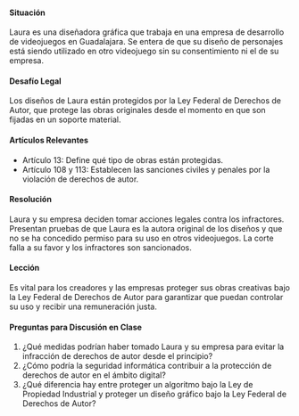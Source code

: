 #### Situación
Laura es una diseñadora gráfica que trabaja en una empresa de desarrollo de videojuegos en Guadalajara. Se entera de que su diseño de personajes está siendo utilizado en otro videojuego sin su consentimiento ni el de su empresa.

#### Desafío Legal
Los diseños de Laura están protegidos por la Ley Federal de Derechos de Autor, que protege las obras originales desde el momento en que son fijadas en un soporte material.

#### Artículos Relevantes
- Artículo 13: Define qué tipo de obras están protegidas.
- Artículo 108 y 113: Establecen las sanciones civiles y penales por la violación de derechos de autor.

#### Resolución
Laura y su empresa deciden tomar acciones legales contra los infractores. Presentan pruebas de que Laura es la autora original de los diseños y que no se ha concedido permiso para su uso en otros videojuegos. La corte falla a su favor y los infractores son sancionados.

#### Lección
Es vital para los creadores y las empresas proteger sus obras creativas bajo la Ley Federal de Derechos de Autor para garantizar que puedan controlar su uso y recibir una remuneración justa.

#### Preguntas para Discusión en Clase
1. ¿Qué medidas podrían haber tomado Laura y su empresa para evitar la infracción de derechos de autor desde el principio?
2. ¿Cómo podría la seguridad informática contribuir a la protección de derechos de autor en el ámbito digital?
3. ¿Qué diferencia hay entre proteger un algoritmo bajo la Ley de Propiedad Industrial y proteger un diseño gráfico bajo la Ley Federal de Derechos de Autor?
